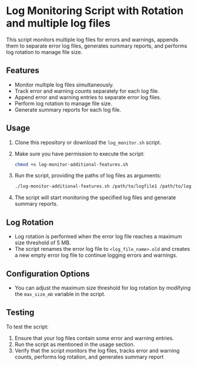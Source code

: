 # Log Monitoring Script with Rotation and multiple log files

This script monitors multiple log files for errors and warnings, appends them to separate error log files, generates summary reports, and performs log rotation to manage file size.

## Features

- Monitor multiple log files simultaneously.
- Track error and warning counts separately for each log file.
- Append error and warning entries to separate error log files.
- Perform log rotation to manage file size.
- Generate summary reports for each log file.

## Usage

1. Clone this repository or download the `log_monitor.sh` script.
2. Make sure you have permission to execute the script:

    ```bash
    chmod +x log-monitor-additional-features.sh
    ```

3. Run the script, providing the paths of log files as arguments:

    ```bash
    ./log-monitor-additional-features.sh /path/to/logfile1 /path/to/logfile2 /path/to/logfile3 ...
    ```

4. The script will start monitoring the specified log files and generate summary reports.

## Log Rotation

- Log rotation is performed when the error log file reaches a maximum size threshold of 5 MB.
- The script renames the error log file to `<log_file_name>.old` and creates a new empty error log file to continue logging errors and warnings.

## Configuration Options

- You can adjust the maximum size threshold for log rotation by modifying the `max_size_mb` variable in the script.

## Testing

To test the script:

1. Ensure that your log files contain some error and warning entries.
2. Run the script as mentioned in the usage section.
3. Verify that the script monitors the log files, tracks error and warning counts, performs log rotation, and generates summary report
